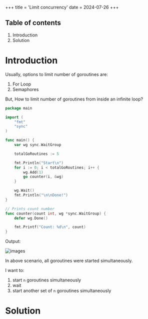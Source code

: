 +++
title = 'Limit concurrency'
date = 2024-07-26
+++

## Table of contents

1. Introduction
2. Solution

# Introduction

Usually, options to limit number of goroutines are:
1. For Loop
2. Semaphores

But, How to limit number of goroutines from inside an infinite loop?


```go
package main

import (
	"fmt"
	"sync"
)

func main() {
	var wg sync.WaitGroup

	totalGoRoutines := 5

	fmt.Println("Start\n")
	for i := 0; i < totalGoRoutines; i++ {
		wg.Add(1)
		go counter(i, &wg)
	}

	wg.Wait()
	fmt.Println("\n\nDone!")
}

// Prints count number
func counter(count int, wg *sync.WaitGroup) {
	defer wg.Done()

	fmt.Printf("Count: %d\n", count)
}
```

Output:

![images](/golang/post-1/1.png)

In above scenario, all goroutines were started simultaneously.

I want to:
1. start `n` goroutines simultaneously
2. wait
3. start another set of `n` goroutines simultaneously


# Solution


```go

```


